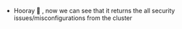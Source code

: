 * Hooray 🥳 , now we can see that it returns the all security issues/misconfigurations from the cluster
